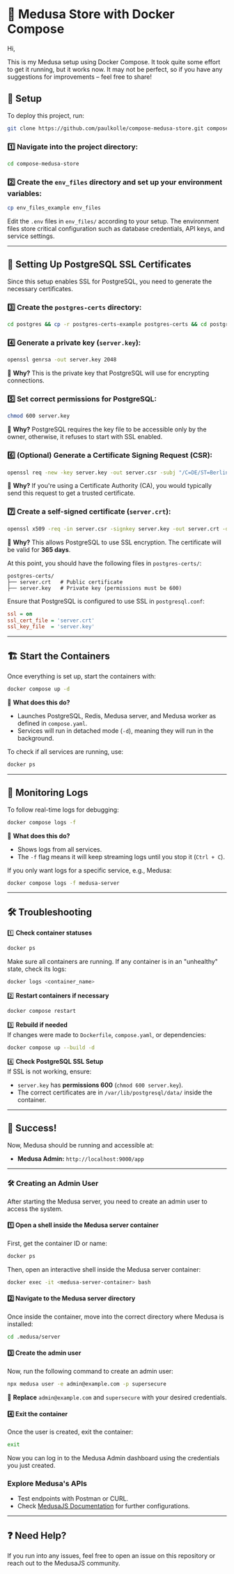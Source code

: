 
# 🛒 Medusa Store with Docker Compose

Hi,

This is my Medusa setup using Docker Compose. It took quite some effort to get it running, but it works now. It may not be perfect, so if you have any suggestions for improvements – feel free to share!

## 🚀 Setup

To deploy this project, run:

```bash
git clone https://github.com/paulkolle/compose-medusa-store.git compose-medusa-store
```

### 1️⃣ Navigate into the project directory:

```bash
cd compose-medusa-store
```

### 2️⃣ Create the `env_files` directory and set up your environment variables:

```bash
cp env_files_example env_files
```

Edit the `.env` files in `env_files/` according to your setup. The environment files store critical configuration such as database credentials, API keys, and service settings.

---

## 🔐 Setting Up PostgreSQL SSL Certificates

Since this setup enables SSL for PostgreSQL, you need to generate the necessary certificates.

### 3️⃣ Create the `postgres-certs` directory:

```bash
cd postgres && cp -r postgres-certs-example postgres-certs && cd postgres-certs
```

### 4️⃣ Generate a private key (`server.key`):

```bash
openssl genrsa -out server.key 2048
```

🔹 **Why?** This is the private key that PostgreSQL will use for encrypting connections.  

### 5️⃣ Set correct permissions for PostgreSQL:

```bash
chmod 600 server.key
```

🔹 **Why?** PostgreSQL requires the key file to be accessible only by the owner, otherwise, it refuses to start with SSL enabled.

### 6️⃣ (Optional) Generate a Certificate Signing Request (CSR):

```bash
openssl req -new -key server.key -out server.csr -subj "/C=DE/ST=Berlin/L=Berlin/O=Test/OU=IT/CN=localhost"
```

🔹 **Why?** If you're using a Certificate Authority (CA), you would typically send this request to get a trusted certificate.

### 7️⃣ Create a self-signed certificate (`server.crt`):

```bash
openssl x509 -req -in server.csr -signkey server.key -out server.crt -days 365
```

🔹 **Why?** This allows PostgreSQL to use SSL encryption. The certificate will be valid for **365 days**.

At this point, you should have the following files in `postgres-certs/`:

```
postgres-certs/
├── server.crt   # Public certificate
├── server.key   # Private key (permissions must be 600)
```

Ensure that PostgreSQL is configured to use SSL in `postgresql.conf`:

```ini
ssl = on
ssl_cert_file = 'server.crt'
ssl_key_file  = 'server.key'
```

---

## 🏗️ Start the Containers

Once everything is set up, start the containers with:

```bash
docker compose up -d
```

🔹 **What does this do?**  
- Launches PostgreSQL, Redis, Medusa server, and Medusa worker as defined in `compose.yaml`.  
- Services will run in detached mode (`-d`), meaning they will run in the background.  

To check if all services are running, use:

```bash
docker ps
```

---

## 📜 Monitoring Logs

To follow real-time logs for debugging:

```bash
docker compose logs -f
```

🔹 **What does this do?**  
- Shows logs from all services.  
- The `-f` flag means it will keep streaming logs until you stop it (`Ctrl + C`).  

If you only want logs for a specific service, e.g., Medusa:

```bash
docker compose logs -f medusa-server
```

---

## 🛠️ Troubleshooting

1️⃣ **Check container statuses**  
```bash
docker ps
```
Make sure all containers are running. If any container is in an "unhealthy" state, check its logs:

```bash
docker logs <container_name>
```

2️⃣ **Restart containers if necessary**  
```bash
docker compose restart
```

3️⃣ **Rebuild if needed**  
If changes were made to `Dockerfile`, `compose.yaml`, or dependencies:

```bash
docker compose up --build -d
```

4️⃣ **Check PostgreSQL SSL Setup**  
If SSL is not working, ensure:
- `server.key` has **permissions 600** (`chmod 600 server.key`).
- The correct certificates are in `/var/lib/postgresql/data/` inside the container.

---

## 🎉 Success!

Now, Medusa should be running and accessible at:

- **Medusa Admin:** `http://localhost:9000/app`

---

### **🛠️ Creating an Admin User**
After starting the Medusa server, you need to create an admin user to access the system.

#### **1️⃣ Open a shell inside the Medusa server container**
First, get the container ID or name:
```bash
docker ps
```
Then, open an interactive shell inside the Medusa server container:
```bash
docker exec -it <medusa-server-container> bash
```

#### **2️⃣ Navigate to the Medusa server directory**
Once inside the container, move into the correct directory where Medusa is installed:
```bash
cd .medusa/server
```

#### **3️⃣ Create the admin user**
Now, run the following command to create an admin user:
```bash
npx medusa user -e admin@example.com -p supersecure
```
🔹 **Replace** `admin@example.com` and `supersecure` with your desired credentials.

#### **4️⃣ Exit the container**
Once the user is created, exit the container:
```bash
exit
```

Now you can log in to the Medusa Admin dashboard using the credentials you just created. 


### **Explore Medusa's APIs**
   - Test endpoints with Postman or CURL.
   - Check [MedusaJS Documentation](https://docs.medusajs.com/) for further configurations.

---

## ❓ Need Help?

If you run into any issues, feel free to open an issue on this repository or reach out to the MedusaJS community.




